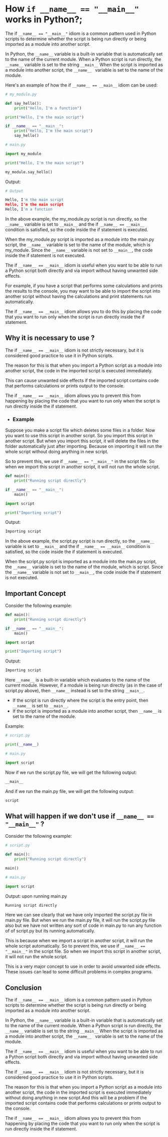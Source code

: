 # How ```if __name__ == "__main__"``` works in Python?;

The if ```__name__ == "__main__"``` idiom is a common pattern used in Python scripts to determine whether the script is being run directly or being imported as a module into another script.

In Python, the ```__name__``` variable is a built-in variable that is automatically set to the name of the current module. When a Python script is run directly, the ```__name__``` variable is set to the string ```__main__``` When the script is imported as a module into another script, the ```__name__ ``` variable is set to the name of the module.

Here's an example of how the if ```__name__ == __main__``` idiom can be used:

```python
# my_module.py

def say_hello():
    print("Hello, I'm a function")

print("Hello, I'm the main script")

if __name__ == "__main__":
    print("Hello, I'm the main script")
    say_hello()
```

```python
# main.py

import my_module

print("Hello, I'm the main script")

my_module.say_hello()
```

Output:

```python
# Output

Hello, I'm the main script
Hello, I'm the main script
Hello, I'm a function
```

In the above example, the my_module.py script is run directly, so the ```__name__``` variable is set to ```__main__``` and the if ```__name__ == __main__``` condition is satisfied, so the code inside the if statement is executed.

When the my_module.py script is imported as a module into the main.py script, the ```__name__``` variable is set to the name of the module, which is my_module. Since the ```__name__``` variable is not set to ```__main__```, the code inside the if statement is not executed.

The if ```__name__ == __main__``` idiom is useful when you want to be able to run a Python script both directly and via import without having unwanted side effects.

For example, if you have a script that performs some calculations and prints the results to the console, you may want to be able to import the script into another script without having the calculations and print statements run automatically.

The if ```__name__ == __main__``` idiom allows you to do this by placing the code that you want to run only when the script is run directly inside the if statement.

## Why it is necessary to use ?

The if ```__name__ == __main__``` idiom is not strictly necessary, but it is considered good practice to use it in Python scripts.

The reason for this is that when you import a Python script as a module into another script, the code in the imported script is executed immediately.

This can cause unwanted side effects if the imported script contains code that performs calculations or prints output to the console.

The if ```__name__ == __main__``` idiom allows you to prevent this from happening by placing the code that you want to run only when the script is run directly inside the if statement.

- ### Example

Suppose you make a script file which deletes some files in a folder. Now you want to use this script in another script. So you import this script in another script. But when you import this script, it will delete the files in the folder automatically just after importing. Because on importing it will run the whole script without doing anything in new script. 

So to prevent this, we use if ```__name__ == "__main__"``` in the script file. So when we import this script in another script, it will not run the whole script.

```python
def main():
    print("Running script directly")

if __name__ == "__main__":
    main()
```

```python
import script

print("Importing script")
```

Output:

```python
Importing script
```

In the above example, the script.py script is run directly, so the ```__name__``` variable is set to ```__main__``` and the if ```__name__ == __main__``` condition is satisfied, so the code inside the if statement is executed.

When the script.py script is imported as a module into the main.py script, the ```__name__``` variable is set to the name of the module, which is script. Since the ```__name__``` variable is not set to ```__main__```, the code inside the if statement is not executed.

## Important Concept

Consider the following example:

```python
def main():
    print("Running script directly")

if __name__ == "__main__":
    main()
```

```python
import script

print("Importing script")
```

Output:

```python
Importing script
```

Here ```__name__``` is a built-in variable which evaluates to the name of the current module. However, if a module is being run directly (as in the case of script.py above), then ```__name__``` instead is set to the string ```__main__```.

- If the script is run directly where the script is the entry point, then ```__name__``` is set to ```__main__```.
- If the script is imported as a module into another script, then ```__name__``` is set to the name of the module.

Example:

```python
# script.py

print(__name__)
```

```python
# main.py

import script
```

Now if we run the script.py file, we will get the following output:

```python
__main__
```

And if we run the main.py file, we will get the following output:

```python
script
```

## What will happen if we don't use if ```__name__ == "__main__"``` ?

Consider the following example:

```python
# script.py

def main():
    print("Running script directly")

main()
```

```python
# main.py

import script
```

Output: upon running main.py

```python
Running script directly
```

Here we can see clearly that we have only imported the script.py file in main.py file. But when we run the main.py file, it will run the script.py file also but we have not written any sort of code in main.py to run any function of of script.py but its running automatically.

This is because when we import a script in another script, it will run the whole script automatically. So to prevent this, we use if ```__name__ == "__main__"``` in the script file. So when we import this script in another script, it will not run the whole script.

This is a very major concept to use in order to avoid unwanted side effects. These issues can lead to some difficult problems in complex programs.

## Conclusion

The if ```__name__ == __main__``` idiom is a common pattern used in Python scripts to determine whether the script is being run directly or being imported as a module into another script.

In Python, the ```__name__``` variable is a built-in variable that is automatically set to the name of the current module. When a Python script is run directly, the ```__name__``` variable is set to the string ```__main__``` When the script is imported as a module into another script, the ```__name__ ``` variable is set to the name of the module.

The if ```__name__ == __main__``` idiom is useful when you want to be able to run a Python script both directly and via import without having unwanted side effects.

The if ```__name__ == __main__``` idiom is not strictly necessary, but it is considered good practice to use it in Python scripts.

The reason for this is that when you import a Python script as a module into another script, the code in the imported script is executed immediately without doing anything in new script.And this will be a problem if the imported script contains code that performs calculations or prints output to the console.

The if ```__name__ == __main__``` idiom allows you to prevent this from happening by placing the code that you want to run only when the script is run directly inside the if statement.